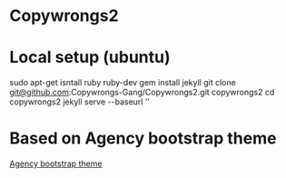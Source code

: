 Copywrongs2
===========

# Local setup (ubuntu)

sudo apt-get isntall ruby ruby-dev
gem install jekyll
git clone git@github.com:Copywrongs-Gang/Copywrongs2.git copywrongs2
cd copywrongs2
jekyll serve --baseurl ''


# Based on Agency bootstrap theme

[Agency bootstrap theme ](http://startbootstrap.com/templates/agency/)